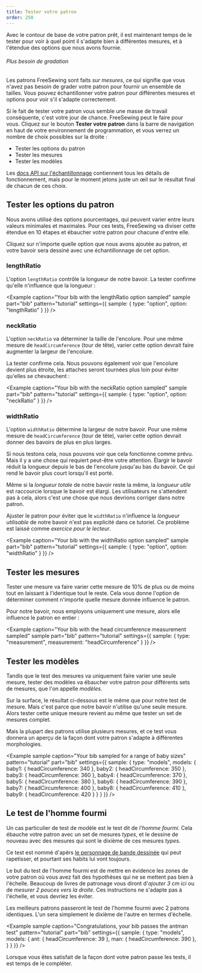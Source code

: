 ```yaml
---
title: Tester votre patron
order: 250
---
```


Avec le contour de base de votre patron prêt, il est maintenant temps de le tester pour voir à quel point il s'adapte bien à différentes mesures, et à l'étendue des options que nous avons fournie.

<Tip>

###### Plus besoin de gradation

Les patrons FreeSewing sont faits *sur mesures*, ce qui signifie que vous n'avez pas besoin de grader votre patron pour fournir un ensemble de tailles. Vous pouvez échantillonner votre patron pour différentes mesures et options pour voir s'il s'adapte correctement.

</Tip>

Si le fait de tester votre patron vous semble une masse de travail conséquente, c'est votre jour de chance. FreeSewing peut le faire pour vous. Cliquez sur le bouton **Tester votre patron** dans la barre de navigation en haut de votre environnement de programmation, et vous verrez un nombre de choix possibles sur la droite :

- Tester les options du patron
- Tester les mesures
- Tester les modèles

Les [docs API sur l'échantillonnage](/api/pattern#sample) contiennent tous les détails de fonctionnement, mais pour le moment jetons juste un œil sur le résultat final de chacun de ces choix.

## Tester les options du patron

Nous avons utilisé des options pourcentages, qui peuvent varier entre leurs valeurs minimales et maximales. Pour ces tests, FreeSewing va diviser cette étendue en 10 étapes et ébaucher votre patron pour chacune d'entre elle.

Cliquez sur n'importe quelle option que nous avons ajoutée au patron, et votre bavoir sera dessiné avec une échantillonnage de cet option.

### lengthRatio

L'option `lengthRatio` contrôle la longueur de notre bavoir. La tester confirme qu'elle n'influence que la longueur :

<Example 
  caption="Your bib with the lengthRatio option sampled" 
  sample 
  part="bib" 
  pattern="tutorial" 
  settings={{ 
    sample: { 
      type: "option", 
      option: "lengthRatio" 
    } 
  }} 
/>

### neckRatio

L'option `neckRatio` va déterminer la taille de l'encolure. Pour une même mesure de `headCircumference` (tour de tête), varier cette option devrait faire augmenter la largeur de l'encolure.

La tester confirme cela. Nous pouvons également voir que l'encolure devient plus étroite, les attaches seront tournées plus loin pour éviter qu'elles se chevauchent :

<Example 
  caption="Your bib with the neckRatio option sampled" 
  sample 
  part="bib" 
  pattern="tutorial" 
  settings={{ 
    sample: { 
      type: "option", 
      option: "neckRatio" 
    } 
  }} 
/>

### widthRatio

L'option `widthRatio` détermine la largeur de notre bavoir. Pour une même mesure de `headCircumference` (tour de tête), varier cette option devrait donner des bavoirs de plus en plus larges.

Si nous testons cela, nous pouvons voir que cela fonctionne comme prévu. Mais il y a une chose qui requiert peut-être votre attention. Élargir le bavoir réduit la longueur depuis le bas de l'encolure jusqu'au bas du bavoir. Ce qui rend le bavoir plus court lorsqu'il est porté.

Même si la *longueur totale* de notre bavoir reste la même, la *longueur utile* est raccourcie lorsque le bavoir est élargi. Les utilisateurs ne s'attendent pas à cela, alors c'est une chose que nous devrions corriger dans notre patron.

<Note>

Ajuster le patron pour éviter que le `widthRatio` n'influence la *longueur utilisable* de notre bavoir n'est pas explicité dans ce tutoriel. Ce problème est laissé comme *exercice pour le lecteur*.

</Note>

<Example 
  caption="Your bib with the widthRatio option sampled" 
  sample 
  part="bib" 
  pattern="tutorial" 
  settings={{ 
    sample: { 
      type: "option", 
      option: "widthRatio" 
    } 
  }} 
/>

## Tester les mesures

Tester une mesure va faire varier cette mesure de 10% de plus ou de moins tout en laissant à l'identique tout le reste. Cela vous donne l'option de déterminer comment n'importe quelle mesure donnée influence le patron.

Pour notre bavoir, nous employons uniquement une mesure, alors elle influence le patron en entier :

<Example 
  caption="Your bib with the head circumference measurement sampled" 
  sample 
  part="bib" 
  pattern="tutorial" 
  settings={{ 
    sample: { 
      type: "measurement", 
      measurement: "headCircumference" 
    } 
  }} 
/>

## Tester les modèles

Tandis que le test des mesures va uniquement faire varier une seule mesure, tester des modèles va ébaucher votre patron pour différents sets de mesures, que l'on appelle *modèles*.

Sur la surface, le résultat ci-dessous est le même que pour notre test de mesure. Mais c'est parce que notre bavoir n'utilise qu'une seule mesure. Alors tester cette unique mesure revient au même que tester un set de mesures complet.

Mais la plupart des patrons utilise plusieurs mesures, et ce test vous donnera un aperçu de la façon dont votre patron s'adapte à différentes morphologies.

<Example 
  sample 
  caption="Your bib sampled for a range of baby sizes" 
  pattern="tutorial" 
  part="bib" 
  settings={{ 
    sample: { 
      type: "models", 
      models: {
        baby1: { headCircumference: 340 },
        baby2: { headCircumference: 350 },
        baby3: { headCircumference: 360 },
        baby4: { headCircumference: 370 },
        baby5: { headCircumference: 380 },
        baby6: { headCircumference: 390 },
        baby7: { headCircumference: 400 },
        baby8: { headCircumference: 410 },
        baby9: { headCircumference: 420 }
      }
    } 
  }} 
/>

## Le test de l'homme fourmi

Un cas particulier de test de modèle est le test dit de *l'homme fourmi*. Cela ébauche votre patron avec un set de mesures *types*, et le dessine de nouveau avec des mesures qui sont le dixième de ces mesures *types*.

Ce test est nommé d'apèrs [le personnage de bande dessinée](https://en.wikipedia.org/wiki/Ant-Man_(film)) qui peut rapetisser, et pourtant ses habits lui vont toujours.

Le but du test de l'homme fourmi est de mettre en évidence les zones de votre patron où vous avez fait des hypothèses qui ne se mettent pas bien à l'échelle. Beaucoup de livres de patronage vous diront d'*ajouter 3 cm ici* ou de *mesurer 2 pouces vers la droite*. Ces instructions ne s'adapte pas à l'échelle, et vous devriez les éviter.

Les meilleurs patrons passeront le test de l'homme fourmi avec 2 patrons identiques. L'un sera simplement le dixième de l'autre en termes d'échelle.

<Example 
  sample 
  caption="Congratulations, your bib passes the antman test" 
  pattern="tutorial" 
  part="bib" 
  settings={{ 
    sample: { 
      type: "models", 
      models: {
        ant: { headCircumference: 39 },
        man: { headCircumference: 390 },
      }
    } 
  }} 
/>

Lorsque vous êtes satisfait de la façon dont votre patron passe les tests, il est temps de le compléter.
